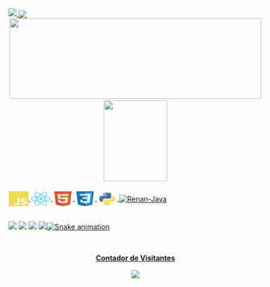 <a href="https://github.com/Renan-Thierry">
<img height="50rem" src="https://github-readme-stats.vercel.app/api?username=Renan-Thierry&show_icons=true&theme=dracula&include_all_commits=true&count_private=true"/>
</a>
<a href="https://github.com/Renan-Thierry">
  <img align="center" src="https://github-readme-stats-sigma-five.vercel.app/api/top-langs/?username=Renan-Thierry&layout=compact&langs_count=7&theme=dracula" />
</a>
<div align="center">
  <a href="https://github.com/Renan-Thierry">
  <img height="160em" width="500px" src="https://github-readme-stats-sigma-five.vercel.app/api/top-langs/?username=Renan-Thierry&show_icons=true&theme=radical&include_all_commits=true&count_private=true"/>
  <img height="160em" width="50%" src="https://github-readme-stats-sigma-five.vercel.app/api/top-langs/?username=Renan-Thierry&layout=compact&langs_count=7&theme=radical"/>
</div>
  <div style="display: inline_block"><br>
  <img align="center" alt="Renan-Js" height="30" width="40" src="https://raw.githubusercontent.com/devicons/devicon/master/icons/javascript/javascript-plain.svg">
    <img align="center" alt="Renan-React" height="30" width="40" src="https://raw.githubusercontent.com/devicons/devicon/master/icons/react/react-original.svg">
  <img align="center" alt="Renan-HTML" height="30" width="40" src="https://raw.githubusercontent.com/devicons/devicon/master/icons/html5/html5-original.svg">
  <img align="center" alt="Renan-CSS" height="30" width="40" src="https://raw.githubusercontent.com/devicons/devicon/master/icons/css3/css3-original.svg">
  <img align="center" alt="Renan-Python" height="30" width="40" src="https://raw.githubusercontent.com/devicons/devicon/master/icons/python/python-original.svg">
  <img align="center" alt="Renan-Java" height="30" width="40" src="https://cdn.jsdelivr.net/gh/devicons/devicon/icons/java/java-original.svg" />
</div>
  
  ##
  
  <div> 
  <a href="https://www.instagram.com/_renanthierry_/?hl=en" target="_blank"><img src="https://img.shields.io/badge/-Instagram-%23E4405F?style=for-the-badge&logo=instagram&logoColor=white" target="_blank"></a> 
  <a href = "mailto:re.thyerry698@gmail.com"><img src="https://img.shields.io/badge/-Gmail-%23333?style=for-the-badge&logo=gmail&logoColor=white" target="_blank"></a>
  <a href="https://www.linkedin.com/in/renan-thierry-99b957211/" target="_blank"><img src="https://img.shields.io/badge/-LinkedIn-%230077B5?style=for-the-badge&logo=linkedin&logoColor=white" target="_blank"></a> 
  <a href = "https://wa.me/qr/O2N2POHLSUQON1"><img src="https://img.shields.io/badge/WhatsApp-25D366?style=for-the-badge&logo=whatsapp&logoColor=white"
 
  ![Snake animation](https://github.com/Renan-Thierry/Renan-Thierry/blob/output/github-contribution-grid-snake.svg)
</div>
<div align="center">
<br><p align="centre"><b>Contador de Visitantes</b></p>  
<p align="center"><img align="center" src="https://profile-counter.glitch.me/{Renan-Thierry}/count.svg" /></p> 
<br>
</div>

